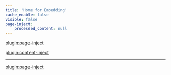 ```yaml
---
title: 'Home for Embedding'
cache_enable: false
visible: false
page-inject:
    processed_content: null
---
```


[plugin:page-inject](/home/_class-preparations)

[plugin:content-inject](/home/_important-reminders)

<hr>

[plugin:page-inject](/embedlycard)
